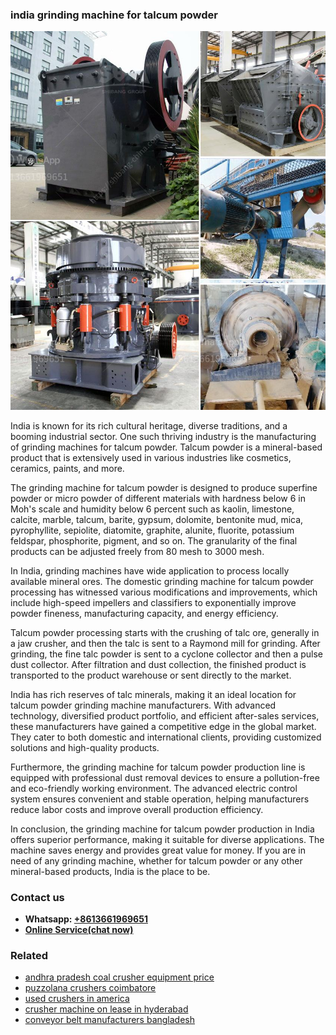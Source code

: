 <h3>india grinding machine for talcum powder</h3><img src='1706766801.jpg' alt=''><p>India is known for its rich cultural heritage, diverse traditions, and a booming industrial sector. One such thriving industry is the manufacturing of grinding machines for talcum powder. Talcum powder is a mineral-based product that is extensively used in various industries like cosmetics, ceramics, paints, and more.</p><p>The grinding machine for talcum powder is designed to produce superfine powder or micro powder of different materials with hardness below 6 in Moh's scale and humidity below 6 percent such as kaolin, limestone, calcite, marble, talcum, barite, gypsum, dolomite, bentonite mud, mica, pyrophyllite, sepiolite, diatomite, graphite, alunite, fluorite, potassium feldspar, phosphorite, pigment, and so on. The granularity of the final products can be adjusted freely from 80 mesh to 3000 mesh.</p><p>In India, grinding machines have wide application to process locally available mineral ores. The domestic grinding machine for talcum powder processing has witnessed various modifications and improvements, which include high-speed impellers and classifiers to exponentially improve powder fineness, manufacturing capacity, and energy efficiency.</p><p>Talcum powder processing starts with the crushing of talc ore, generally in a jaw crusher, and then the talc is sent to a Raymond mill for grinding. After grinding, the fine talc powder is sent to a cyclone collector and then a pulse dust collector. After filtration and dust collection, the finished product is transported to the product warehouse or sent directly to the market.</p><p>India has rich reserves of talc minerals, making it an ideal location for talcum powder grinding machine manufacturers. With advanced technology, diversified product portfolio, and efficient after-sales services, these manufacturers have gained a competitive edge in the global market. They cater to both domestic and international clients, providing customized solutions and high-quality products.</p><p>Furthermore, the grinding machine for talcum powder production line is equipped with professional dust removal devices to ensure a pollution-free and eco-friendly working environment. The advanced electric control system ensures convenient and stable operation, helping manufacturers reduce labor costs and improve overall production efficiency.</p><p>In conclusion, the grinding machine for talcum powder production in India offers superior performance, making it suitable for diverse applications. The machine saves energy and provides great value for money. If you are in need of any grinding machine, whether for talcum powder or any other mineral-based products, India is the place to be.</p><h3>Contact us</h3><ul><li><strong>Whatsapp:&nbsp;<a href="https://wa.me/8613661969651">+8613661969651</a></strong></li><li><a href="https://swt.shibang-china.com/?git&amp;zhl&amp;india grinding machine for talcum powder"><strong>Online Service(chat now)</strong></a></li></ul><h3>Related</h3><ul><li><a href='andhra pradesh coal crusher equipment price.md'>andhra pradesh coal crusher equipment price</a></li><li><a href='puzzolana crushers coimbatore.md'>puzzolana crushers coimbatore</a></li><li><a href='used crushers in america.md'>used crushers in america</a></li><li><a href='crusher machine on lease in hyderabad.md'>crusher machine on lease in hyderabad</a></li><li><a href='conveyor belt manufacturers bangladesh.md'>conveyor belt manufacturers bangladesh</a></li></ul>